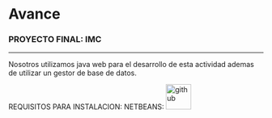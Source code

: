 # Avance

### PROYECTO FINAL: IMC
-------
Nosotros utilizamos java web para el desarrollo de esta actividad ademas de utilizar un gestor de base de datos.

REQUISITOS PARA INSTALACION:
NETBEANS: <a href="https://netbeans.apache.org/download/nb13/nb13.html"><img src="https://upload.wikimedia.org/wikipedia/commons/thumb/9/98/Apache_NetBeans_Logo.svg/1200px-Apache_NetBeans_Logo.svg.png" alt="github" border="0" height="50" /></a>




